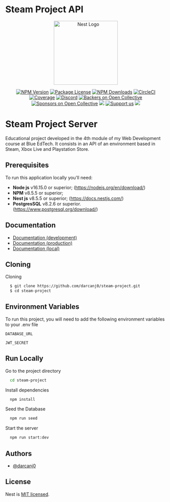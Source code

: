 # Steam Project API

<p align="center">
  <a href="http://nestjs.com/" target="blank"><img src="https://nestjs.com/img/logo-small.svg" width="200" alt="Nest Logo" /></a>
</p>

[circleci-image]: https://img.shields.io/circleci/build/github/nestjs/nest/master?token=abc123def456
[circleci-url]: https://circleci.com/gh/nestjs/nest

  <p align="center"></p>
    <p align="center">
<a href="https://www.npmjs.com/~nestjscore" target="_blank"><img src="https://img.shields.io/npm/v/@nestjs/core.svg" alt="NPM Version" /></a>
<a href="https://www.npmjs.com/~nestjscore" target="_blank"><img src="https://img.shields.io/npm/l/@nestjs/core.svg" alt="Package License" /></a>
<a href="https://www.npmjs.com/~nestjscore" target="_blank"><img src="https://img.shields.io/npm/dm/@nestjs/common.svg" alt="NPM Downloads" /></a>
<a href="https://circleci.com/gh/nestjs/nest" target="_blank"><img src="https://img.shields.io/circleci/build/github/nestjs/nest/master" alt="CircleCI" /></a>
<a href="https://coveralls.io/github/nestjs/nest?branch=master" target="_blank"><img src="https://coveralls.io/repos/github/nestjs/nest/badge.svg?branch=master#9" alt="Coverage" /></a>
<a href="https://discord.gg/G7Qnnhy" target="_blank"><img src="https://img.shields.io/badge/discord-online-brightgreen.svg" alt="Discord"/></a>
<a href="https://opencollective.com/nest#backer" target="_blank"><img src="https://opencollective.com/nest/backers/badge.svg" alt="Backers on Open Collective" /></a>
<a href="https://opencollective.com/nest#sponsor" target="_blank"><img src="https://opencollective.com/nest/sponsors/badge.svg" alt="Sponsors on Open Collective" /></a>
  <a href="https://paypal.me/kamilmysliwiec" target="_blank"><img src="https://img.shields.io/badge/Donate-PayPal-ff3f59.svg"/></a>
    <a href="https://opencollective.com/nest#sponsor"  target="_blank"><img src="https://img.shields.io/badge/Support%20us-Open%20Collective-41B883.svg" alt="Support us"></a>
  <a href="https://twitter.com/nestframework" target="_blank"><img src="https://img.shields.io/twitter/follow/nestframework.svg?style=social&label=Follow"></a>
</p>

# Steam Project Server

Educational project developed in the 4th module of my Web Development course at Blue EdTech. It consists in an API of an environment based in Steam, Xbox Live and Playstation Store.

## Prerequisites

To run this application locally you'll need:

- **Node js** v16.15.0 or superior; (https://nodejs.org/en/download/)
- **NPM** v8.5.5 or superior;
- **Nest js** v8.5.5 or superior; (https://docs.nestjs.com/)
- **PostgresSQL** v8.2.6 or superior. (https://www.postgresql.org/download/)

## Documentation

- [Documentation (development)](https://steam-project-server-development.up.railway.app/api/)
- [Documentation (production)](https://steam-project-server-production.up.railway.app/api/)
- [Documentation (local)](https://localhost:3001/api)

## Cloning

Cloning

```bash
  $ git clone https://github.com/darcanj0/steam-project.git
  $ cd steam-project
```

## Environment Variables

To run this project, you will need to add the following environment variables to your .env file

`DATABASE_URL`

`JWT_SECRET`

## Run Locally

Go to the project directory

```bash
  cd steam-project
```

Install dependencies

```bash
  npm install
```

Seed the Database

```bash
  npm run seed
```

Start the server

```bash
  npm run start:dev
```

## Authors

- [@darcanj0](https://www.github.com/darcanj0)

## License

Nest is [MIT licensed](LICENSE).
